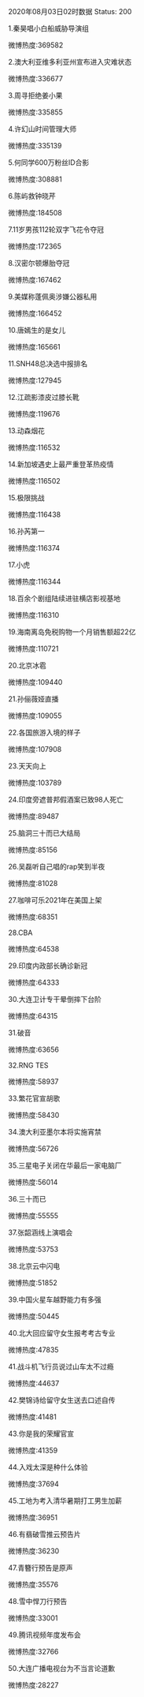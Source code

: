 2020年08月03日02时数据
Status: 200

1.秦昊唱小白船威胁导演组

微博热度:369582

2.澳大利亚维多利亚州宣布进入灾难状态

微博热度:336677

3.周寻拒绝姜小果

微博热度:335855

4.许幻山时间管理大师

微博热度:335139

5.何同学600万粉丝ID合影

微博热度:308881

6.陈屿救钟晓芹

微博热度:184508

7.11岁男孩112轮双字飞花令夺冠

微博热度:172365

8.汉密尔顿爆胎夺冠

微博热度:167462

9.美媒称蓬佩奥涉嫌公器私用

微博热度:166452

10.唐嫣生的是女儿

微博热度:165661

11.SNH48总决选中报排名

微博热度:127945

12.江疏影漆皮过膝长靴

微博热度:119676

13.动森烟花

微博热度:116532

14.新加坡遇史上最严重登革热疫情

微博热度:116502

15.极限挑战

微博热度:116438

16.孙芮第一

微博热度:116374

17.小虎

微博热度:116344

18.百余个剧组陆续进驻横店影视基地

微博热度:116310

19.海南离岛免税购物一个月销售额超22亿

微博热度:110721

20.北京冰雹

微博热度:109440

21.孙俪薇娅直播

微博热度:109055

22.各国旅游入境的样子

微博热度:107908

23.天天向上

微博热度:103789

24.印度旁遮普邦假酒案已致98人死亡

微博热度:89487

25.脑洞三十而已大结局

微博热度:85156

26.吴磊听自己唱的rap笑到半夜

微博热度:81028

27.咖啡可乐2021年在美国上架

微博热度:68351

28.CBA

微博热度:64538

29.印度内政部长确诊新冠

微博热度:64333

30.大连卫计专干晕倒摔下台阶

微博热度:64315

31.破音

微博热度:63656

32.RNG TES

微博热度:58937

33.繁花官宣胡歌

微博热度:58430

34.澳大利亚墨尔本将实施宵禁

微博热度:56726

35.三星电子关闭在华最后一家电脑厂

微博热度:56014

36.三十而已

微博热度:55555

37.张韶涵线上演唱会

微博热度:53753

38.北京云中闪电

微博热度:51852

39.中国火星车越野能力有多强

微博热度:50445

40.北大回应留守女生报考考古专业

微博热度:47835

41.战斗机飞行员说过山车太不过瘾

微博热度:44637

42.樊锦诗给留守女生送去口述自传

微博热度:41481

43.你是我的荣耀官宣

微博热度:41359

44.入戏太深是种什么体验

微博热度:37694

45.工地为考入清华暑期打工男生加薪

微博热度:36951

46.有翡破雪推云预告片

微博热度:36230

47.青簪行预告是原声

微博热度:35576

48.雪中悍刀行预告

微博热度:33001

49.腾讯视频年度发布会

微博热度:32766

50.大连广播电视台为不当言论道歉

微博热度:28227

